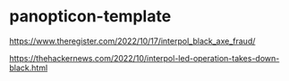 # panopticon-template

https://www.theregister.com/2022/10/17/interpol_black_axe_fraud/

https://thehackernews.com/2022/10/interpol-led-operation-takes-down-black.html
